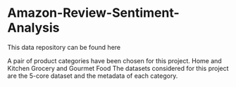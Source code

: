 # Amazon-Review-Sentiment-Analysis
This data repository can be found here


A pair of product categories have been chosen for this project.
Home and Kitchen
Grocery and Gourmet Food
The datasets considered for this project are the 5-core dataset and the metadata of each category.

